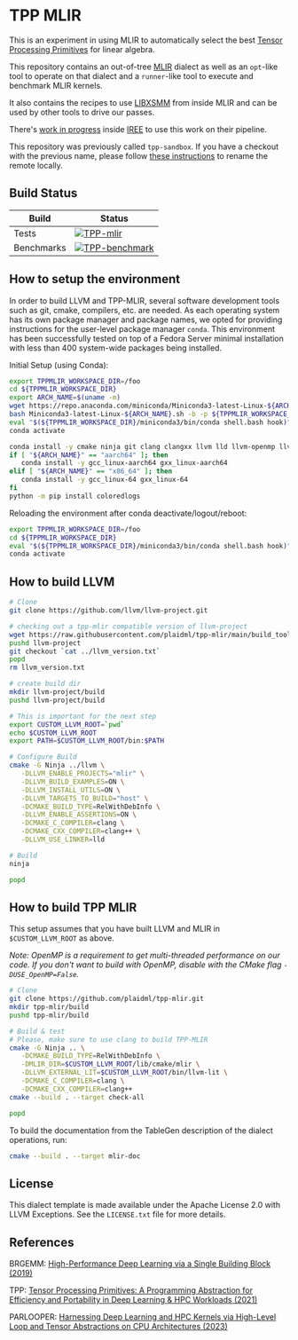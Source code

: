 # TPP MLIR

This is an experiment in using MLIR to automatically select the best [Tensor Processing Primitives](https://arxiv.org/abs/2104.05755) for linear algebra.

This repository contains an out-of-tree [MLIR](https://mlir.llvm.org/) dialect as well as an `opt`-like tool to operate on that dialect and a `runner`-like tool to execute and benchmark MLIR kernels.

It also contains the recipes to use [LIBXSMM](https://github.com/libxsmm/libxsmm) from inside MLIR and can be used by other tools to drive our passes.

There's [work in progress](https://github.com/iree-org/iree/tree/tpp) inside [IREE](https://iree-org.github.io/iree/) to use this work on their pipeline.

This repository was previously called `tpp-sandbox`.
If you have a checkout with the previous name, please follow [these instructions](https://docs.github.com/en/repositories/creating-and-managing-repositories/renaming-a-repository) to rename the remote locally.

## Build Status

| Build | Status |
| ----- | ------ |
| Tests | [![TPP-mlir](https://badge.buildkite.com/7c04eb392db7ba16b30684d80e0e4320254f7cf61558c6336f.svg?branch=main)](https://buildkite.com/intel/tpp-mlir) |
| Benchmarks | [![TPP-benchmark](https://badge.buildkite.com/087a1980507200f059ce3661f6ddb33c227db858d115691bf9.svg?branch=main)](https://buildkite.com/intel/tpp-benchmark) |

## How to setup the environment

In order to build LLVM and TPP-MLIR, several software development tools such as git, cmake, compilers, etc. are needed. As each operating system has its own package 
manager and package names, we opted for providing instructions for the user-level package manager ```conda```. This environment has been successfully tested on top of a Fedora Server
minimal installation with less than 400 system-wide packages being installed.

Initial Setup (using Conda):
```sh
export TPPMLIR_WORKSPACE_DIR=/foo
cd ${TPPMLIR_WORKSPACE_DIR}
export ARCH_NAME=$(uname -m)
wget https://repo.anaconda.com/miniconda/Miniconda3-latest-Linux-${ARCH_NAME}.sh
bash Miniconda3-latest-Linux-${ARCH_NAME}.sh -b -p ${TPPMLIR_WORKSPACE_DIR}/miniconda3
eval "$(${TPPMLIR_WORKSPACE_DIR}/miniconda3/bin/conda shell.bash hook)"
conda activate

conda install -y cmake ninja git clang clangxx llvm lld llvm-openmp llvm-tools binutils
if [ "${ARCH_NAME}" == "aarch64" ]; then
   conda install -y gcc_linux-aarch64 gxx_linux-aarch64
elif [ "${ARCH_NAME}" == "x86_64" ]; then
   conda install -y gcc_linux-64 gxx_linux-64
fi
python -m pip install coloredlogs
```

Reloading the environment  after conda deactivate/logout/reboot:
```sh
export TPPMLIR_WORKSPACE_DIR=/foo
cd ${TPPMLIR_WORKSPACE_DIR}
eval "$(${TPPMLIR_WORKSPACE_DIR}/miniconda3/bin/conda shell.bash hook)"
conda activate
```

## How to build LLVM

```sh
# Clone
git clone https://github.com/llvm/llvm-project.git

# checking out a tpp-mlir compatible version of llvm-project
wget https://raw.githubusercontent.com/plaidml/tpp-mlir/main/build_tools/llvm_version.txt
pushd llvm-project
git checkout `cat ../llvm_version.txt`
popd
rm llvm_version.txt

# create build dir
mkdir llvm-project/build
pushd llvm-project/build

# This is important for the next step
export CUSTOM_LLVM_ROOT=`pwd`
echo $CUSTOM_LLVM_ROOT
export PATH=$CUSTOM_LLVM_ROOT/bin:$PATH

# Configure Build
cmake -G Ninja ../llvm \
   -DLLVM_ENABLE_PROJECTS="mlir" \
   -DLLVM_BUILD_EXAMPLES=ON \
   -DLLVM_INSTALL_UTILS=ON \
   -DLLVM_TARGETS_TO_BUILD="host" \
   -DCMAKE_BUILD_TYPE=RelWithDebInfo \
   -DLLVM_ENABLE_ASSERTIONS=ON \
   -DCMAKE_C_COMPILER=clang \
   -DCMAKE_CXX_COMPILER=clang++ \
   -DLLVM_USE_LINKER=lld

# Build
ninja 

popd
```

## How to build TPP MLIR

This setup assumes that you have built LLVM and MLIR in `$CUSTOM_LLVM_ROOT` as above.

_Note: OpenMP is a requirement to get multi-threaded performance on our code.
If you don't want to build with OpenMP, disable with the CMake flag `-DUSE_OpenMP=False`._

```sh
# Clone
git clone https://github.com/plaidml/tpp-mlir.git
mkdir tpp-mlir/build
pushd tpp-mlir/build

# Build & test
# Please, make sure to use clang to build TPP-MLIR
cmake -G Ninja .. \
   -DCMAKE_BUILD_TYPE=RelWithDebInfo \
   -DMLIR_DIR=$CUSTOM_LLVM_ROOT/lib/cmake/mlir \
   -DLLVM_EXTERNAL_LIT=$CUSTOM_LLVM_ROOT/bin/llvm-lit \
   -DCMAKE_C_COMPILER=clang \
   -DCMAKE_CXX_COMPILER=clang++ 
cmake --build . --target check-all

popd
```

To build the documentation from the TableGen description of the dialect
operations, run:

```sh
cmake --build . --target mlir-doc
```

## License

This dialect template is made available under the Apache License 2.0 with LLVM Exceptions. See the `LICENSE.txt` file for more details.

## References

BRGEMM: [High-Performance Deep Learning via a Single Building Block (2019)](https://arxiv.org/abs/1906.06440)

TPP: [Tensor Processing Primitives: A Programming Abstraction for Efficiency and Portability in Deep Learning & HPC Workloads (2021)](https://arxiv.org/abs/2104.05755)

PARLOOPER: [Harnessing Deep Learning and HPC Kernels via High-Level Loop and Tensor Abstractions on CPU Architectures (2023)](https://arxiv.org/abs/2304.12576)




